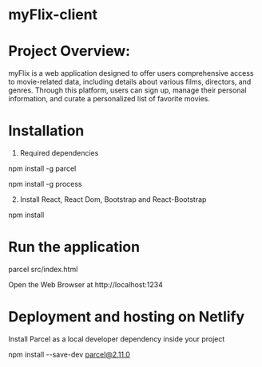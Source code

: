 # myFlix-client

# Project Overview:

myFlix is a web application designed to offer users comprehensive access to movie-related data, including details about various films, directors, and genres. Through this platform, users can sign up, manage their personal information, and curate a personalized list of favorite movies.


# Installation

1. Required dependencies

npm install -g parcel

npm install -g process

2. Install React, React Dom, Bootstrap and React-Bootstrap

npm install

# Run the application

parcel src/index.html

Open the Web Browser at http://localhost:1234

# Deployment and hosting on Netlify

Install Parcel as a local developer dependency inside your project

npm install --save-dev  parcel@2.11.0

